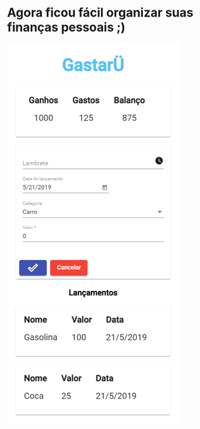 # Agora ficou fácil organizar suas finanças pessoais ;)

![alt text](https://raw.githubusercontent.com/arthur-es/gastaru/master/src/assets/media/print.png)

